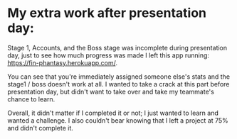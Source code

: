 # My extra work after presentation day:  

Stage 1, Accounts, and the Boss stage was incomplete during presentation day, just to see how much progress was made I left this app running: https://fin-phantasy.herokuapp.com/. 

You can see that you're immediately assigned someone else's stats and the stage1 / boss doesn't work at all. I wanted to take a crack at this part before presentation day, but didn't want to take over and take my teammate's chance to learn.

Overall, it didn't matter if I completed it or not; I just wanted to learn and wanted a challenge. I also couldn't bear knowing that I left a project at 75% and didn't complete it. 
